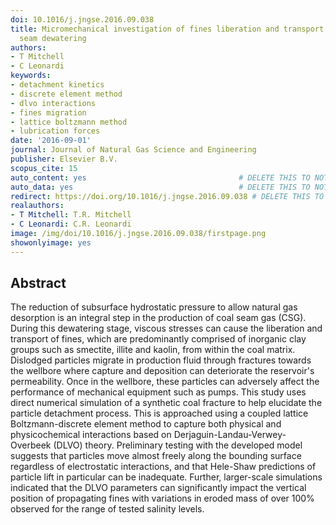 ```yaml
---
doi: 10.1016/j.jngse.2016.09.038
title: Micromechanical investigation of fines liberation and transport during coal
  seam dewatering
authors:
- T Mitchell
- C Leonardi
keywords:
- detachment kinetics
- discrete element method
- dlvo interactions
- fines migration
- lattice boltzmann method
- lubrication forces
date: '2016-09-01'
journal: Journal of Natural Gas Science and Engineering
publisher: Elsevier B.V.
scopus_cite: 15
auto_content: yes                                  # DELETE THIS TO NOT AUTO GENERATE CONTENT
auto_data: yes                                     # DELETE THIS TO NOT AUTO GENERATE METADATA
redirect: https://doi.org/10.1016/j.jngse.2016.09.038 # DELETE THIS TO NOT REDIRECT
realauthors:
- T Mitchell: T.R. Mitchell
- C Leonardi: C.R. Leonardi
image: /img/doi/10.1016/j.jngse.2016.09.038/firstpage.png
showonlyimage: yes
---
```



## Abstract
The reduction of subsurface hydrostatic pressure to allow natural gas desorption is an integral step in the production of coal seam gas (CSG). During this dewatering stage, viscous stresses can cause the liberation and transport of fines, which are predominantly comprised of inorganic clay groups such as smectite, illite and kaolin, from within the coal matrix. Dislodged particles migrate in production fluid through fractures towards the wellbore where capture and deposition can deteriorate the reservoir's permeability. Once in the wellbore, these particles can adversely affect the performance of mechanical equipment such as pumps. This study uses direct numerical simulation of a synthetic coal fracture to help elucidate the particle detachment process. This is approached using a coupled lattice Boltzmann-discrete element method to capture both physical and physicochemical interactions based on Derjaguin-Landau-Verwey-Overbeek (DLVO) theory. Preliminary testing with the developed model suggests that particles move almost freely along the bounding surface regardless of electrostatic interactions, and that Hele-Shaw predictions of particle lift in particular can be inadequate. Further, larger-scale simulations indicated that the DLVO parameters can significantly impact the vertical position of propagating fines with variations in eroded mass of over 100% observed for the range of tested salinity levels.
